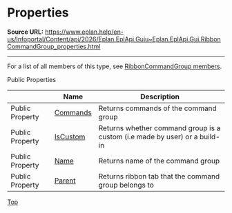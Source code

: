 # Properties

**Source URL:** https://www.eplan.help/en-us/Infoportal/Content/api/2026/Eplan.EplApi.Guiu~Eplan.EplApi.Gui.RibbonCommandGroup_properties.html

---

For a list of all members of this type, see [RibbonCommandGroup members](Eplan.EplApi.Guiu~Eplan.EplApi.Gui.RibbonCommandGroup_members.html).

Public Properties

|  | Name | Description |
| --- | --- | --- |
| Public Property | [Commands](Eplan.EplApi.Guiu~Eplan.EplApi.Gui.RibbonCommandGroup~Commands.html) | Returns commands of the command group |
| Public Property | [IsCustom](Eplan.EplApi.Guiu~Eplan.EplApi.Gui.RibbonCommandGroup~IsCustom.html) | Returns whether command group is a custom (i.e made by user) or a build-in |
| Public Property | [Name](Eplan.EplApi.Guiu~Eplan.EplApi.Gui.RibbonCommandGroup~Name.html) | Returns name of the command group |
| Public Property | [Parent](Eplan.EplApi.Guiu~Eplan.EplApi.Gui.RibbonCommandGroup~Parent.html) | Returns ribbon tab that the command group belongs to |

[Top](#top)
